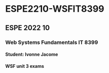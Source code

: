 # ESPE2210-WSFIT8399
## ESPE 2022 10 
### Web Systems Fundamentals  IT 8399
#### Student: Ivonne Jacome
#### WSF unit 3 exams
